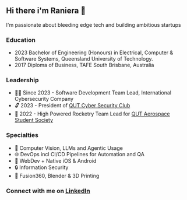## Hi there i'm Raniera 👋
I'm passionate about bleeding edge tech and building ambitious startups
  
### Education 
- 2023 Bachelor of Engineering (Honours) in Electrical, Computer & Software Systems, Queensland University of Technology.
- 2017 Diploma of Business, TAFE South Brisbane, Australia
  
### Leadership
- 👷‍♂️ Since 2023 - Software Development Team Lead, International Cybersecurity Company
- 🔓 2023 - President of [QUT Cyber Security Club](https://qutwhitehats.club/)
- 🚀 2022 - High Powered Rocketry Team Lead for [QUT Aerospace Student Society](https://qutaerospace.com/)   
  
### Specialties  
- 🤖 Computer Vision, LLMs and Agentic Usage
- 🌐 DevOps incl CI/CD Pipelines for Automation and QA
- 💾 WebDev + Native iOS & Android  
- 🔒 Information Security  
- 🎨 Fusion360, Blender & 3D Printing  
  
### Connect with me on [LinkedIn](https://www.linkedin.com/in/rtemoni/)
